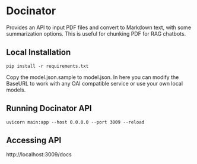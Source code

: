 # Docinator

Provides an API to input PDF files and convert to Markdown text, with some summarization options.  This is useful for chunking PDF for RAG chatbots.

## Local Installation

```
pip install -r requirements.txt
```

Copy the model.json.sample to model.json.  In here you can modify the BaseURL to work with any OAI compatible service or use your own local models.

## Running Docinator API

```
uvicorn main:app --host 0.0.0.0 --port 3009 --reload
```

## Accessing API

http://localhost:3009/docs
